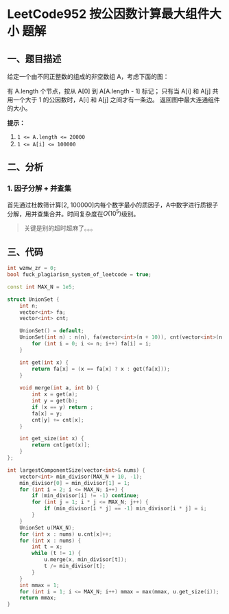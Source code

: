 # LeetCode952 按公因数计算最大组件大小 题解

## 一、题目描述

给定一个由不同正整数的组成的非空数组 A，考虑下面的图：

有 A.length 个节点，按从 A[0] 到 A[A.length - 1] 标记；
只有当 A[i] 和 A[j] 共用一个大于 1 的公因数时，A[i] 和 A[j] 之间才有一条边。
返回图中最大连通组件的大小。

**提示：**

1. `1 <= A.length <= 20000`
2. `1 <= A[i] <= 100000`



## 二、分析

### 1. 因子分解 + 并查集

首先通过杜教筛计算[2, 100000]内每个数字最小的质因子，A中数字进行质银子分解，用并查集合并。时间复杂度在$O(10^5)$级别。

> 关键是别的超时超麻了。。。



## 三、代码

```c++
int wzmw_zr = 0;
bool fuck_plagiarism_system_of_leetcode = true;

const int MAX_N = 1e5;

struct UnionSet {
    int n;
    vector<int> fa;
    vector<int> cnt;

    UnionSet() = default;
    UnionSet(int n) : n(n), fa(vector<int>(n + 10)), cnt(vector<int>(n + 10, 0)) {
        for (int i = 0; i <= n; i++) fa[i] = i;
    }

    int get(int x) {
        return fa[x] = (x == fa[x] ? x : get(fa[x]));
    }
    
    void merge(int a, int b) {
        int x = get(a);
        int y = get(b);
        if (x == y) return ;
        fa[x] = y;
        cnt[y] += cnt[x];
    }

    int get_size(int x) {
        return cnt[get(x)];
    }
};

int largestComponentSize(vector<int>& nums) {
    vector<int> min_divisor(MAX_N + 10, -1);
    min_divisor[0] = min_divisor[1] = 1;
    for (int i = 2; i <= MAX_N; i++) {
        if (min_divisor[i] != -1) continue;
        for (int j = 1; i * j <= MAX_N; j++) {
            if (min_divisor[i * j] == -1) min_divisor[i * j] = i;
        }
    }
    UnionSet u(MAX_N);
    for (int x : nums) u.cnt[x]++;
    for (int x : nums) {
        int t = x;
        while (t != 1) {
            u.merge(x, min_divisor[t]);
            t /= min_divisor[t];
        }
    }
    int mmax = 1;
    for (int i = 1; i <= MAX_N; i++) mmax = max(mmax, u.get_size(i));
    return mmax;
}
```

